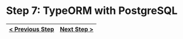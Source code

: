# Step 7: TypeORM with PostgreSQL

[//]: # (head-end)




[//]: # (foot-start)

[{]: <helper> (navStep)

| [< Previous Step](https://github.com/Urigo/WhatsApp-Clone-Server/tree/master@2.0.2/.tortilla/manuals/views/step6.md) | [Next Step >](https://github.com/Urigo/WhatsApp-Clone-Server/tree/master@2.0.2/.tortilla/manuals/views/step8.md) |
|:--------------------------------|--------------------------------:|

[}]: #
